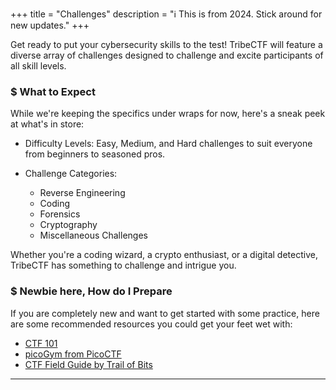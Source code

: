 +++
title = "Challenges"
description = "ℹ️ This is from 2024. Stick around for new updates."
+++

Get ready to put your cybersecurity skills to the test! TribeCTF will feature a diverse array of challenges designed to challenge and excite participants of all skill levels.

### $ What to Expect
While we're keeping the specifics under wraps for now, here's a sneak peek at what's in store:

- Difficulty Levels: Easy, Medium, and Hard challenges to suit everyone from beginners to seasoned pros.

- Challenge Categories:

   - Reverse Engineering
   - Coding
   - Forensics
   - Cryptography
   - Miscellaneous Challenges

Whether you're a coding wizard, a crypto enthusiast, or a digital detective, TribeCTF has something to challenge and intrigue you.

### $ Newbie here,  How do I Prepare

If you are completely new and want to get started with some practice, here are some recommended resources you could get your feet wet with:

- [CTF 101](https://ctf101.org/)
- [picoGym from PicoCTF](https://play.picoctf.org/practice)
- [CTF Field Guide by Trail of Bits](https://trailofbits.github.io/ctf/)


----

<!-- Are you ready to seize the flag? [>>>>Register Now!<<<<]({{< ref "registration" >}}) -->
